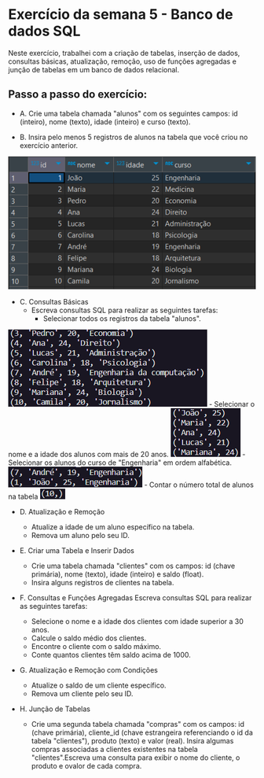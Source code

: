 # Exercício da semana 5 - Banco de dados SQL

Neste exercício, trabalhei com a criação de tabelas, inserção de dados, consultas básicas, atualização, remoção, uso de funções agregadas e junção de tabelas em um banco de dados relacional. 

## Passo a passo do exercício:

- A. Crie uma tabela chamada "alunos" com os seguintes campos: id (inteiro), nome (texto), idade (inteiro) e curso (texto).
     
- B. Insira pelo menos 5 registros de alunos na tabela que você criou no exercício anterior.

<img src="./assets_sql/exercicio_1_2.png"/>

     
- C. Consultas Básicas
  - Escreva consultas SQL para realizar as seguintes tarefas:
     - Selecionar todos os registros da tabela "alunos".
<img src="./assets_sql/exercicio_3A.png" />
     - Selecionar o nome e a idade dos alunos com mais de 20 anos.
<img src="./assets_sql/exercicio_3B.png" />
     - Selecionar os alunos do curso de "Engenharia" em ordem alfabética.
<img src="./assets_sql/exercicio_3C.png" />
     - Contar o número total de alunos na tabela
<img src="./assets_sql/exercicio_3D.png" />
       
- D. Atualização e Remoção
  - Atualize a idade de um aluno específico na tabela.
  - Remova um aluno pelo seu ID.
    
- E. Criar uma Tabela e Inserir Dados
  - Crie uma tabela chamada "clientes" com os campos: id (chave primária), nome (texto), idade (inteiro) e saldo (float).
  - Insira alguns registros de clientes na tabela.
    
- F. Consultas e Funções Agregadas
     Escreva consultas SQL para realizar as seguintes tarefas:
     - Selecione o nome e a idade dos clientes com idade superior a 30 anos.
     - Calcule o saldo médio dos clientes.
     - Encontre o cliente com o saldo máximo.
     - Conte quantos clientes têm saldo acima de 1000.
       
- G. Atualização e Remoção com Condições
  - Atualize o saldo de um cliente específico.
  - Remova um cliente pelo seu ID.
    
- H. Junção de Tabelas
  - Crie uma segunda tabela chamada "compras" com os campos: id (chave primária), cliente_id (chave estrangeira referenciando o id da tabela "clientes"), produto (texto) e valor (real).
    Insira algumas compras associadas a clientes existentes na tabela "clientes".Escreva uma consulta para exibir o nome do cliente, o produto e ovalor de cada compra.
